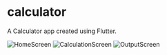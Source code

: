 # calculator

A Calculator app created using Flutter.

![HomeScreen](https://user-images.githubusercontent.com/28836100/152350831-24f52c49-33cc-4a10-95f4-61327eabafd2.png)
![CalculationScreen](https://user-images.githubusercontent.com/28836100/152350896-b0b2993e-12e9-4dc2-adb1-1535630ebfa4.png)
![OutputScreen](https://user-images.githubusercontent.com/28836100/152350935-a4405633-c913-4431-a2a0-77e9e5b79491.png)